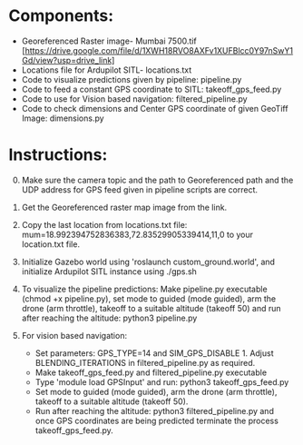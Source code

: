 # Components:
- Georeferenced Raster image- Mumbai 7500.tif [https://drive.google.com/file/d/1XWH18RVO8AXFv1XUFBlcc0Y97nSwY1Gd/view?usp=drive_link]
- Locations file for Ardupilot SITL- locations.txt 
- Code to visualize predictions given by pipeline: pipeline.py
- Code to feed a constant GPS coordinate to SITL: takeoff_gps_feed.py
- Code to use for Vision based navigation: filtered_pipeline.py
- Code to check dimensions and Center GPS coordinate of given GeoTiff Image: dimensions.py

# Instructions:
0. Make sure the camera topic and the path to Georeferenced path and the UDP address for GPS feed given in pipeline scripts are correct.
 
1. Get the Georeferenced raster map image from the link.

2. Copy the last location from locations.txt file: mum=18.992394752836383,72.83529905339414,11,0 to your location.txt file.

3. Initialize Gazebo world using 'roslaunch <pkg> custom_ground.world', and initialize Ardupilot SITL instance using ./gps.sh
 
4. To visualize the pipeline predictions: Make pipeline.py executable (chmod +x pipeline.py), set mode to guided (mode guided), arm the drone (arm throttle), takeoff to a suitable altitude (takeoff 50) and run after reaching the altitude: python3 pipeline.py

5. For vision based navigation: 
	* Set parameters: GPS_TYPE=14 and SIM_GPS_DISABLE 1. Adjust BLENDING_ITERATIONS in filtered_pipeline.py as required.
	* Make takeoff_gps_feed.py and filtered_pipeline.py executable  
	* Type 'module load GPSInput' and run: python3 takeoff_gps_feed.py
	* Set mode to guided (mode guided), arm the drone (arm throttle), takeoff to a suitable altitude (takeoff 50).
	* Run after reaching the altitude: python3 filtered_pipeline.py and once GPS coordinates are being predicted terminate the process takeoff_gps_feed.py.
				 


